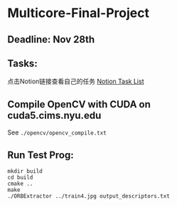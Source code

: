 # Multicore-Final-Project



## Deadline: Nov 28th



## Tasks:

点击Notion链接查看自己的任务 [Notion Task List](https://www.notion.so/307a05aec2e24f13a39f778f6f9c1126?v=2e692dd61dc944e99d47bba17e807b30)



## Compile OpenCV with CUDA on cuda5.cims.nyu.edu

See `./opencv/opencv_compile.txt`




## Run Test Prog:
```
mkdir build
cd build
cmake ..
make
./ORBExtractor ../train4.jpg output_descriptors.txt
```
